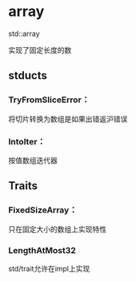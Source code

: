 # array

std::array

实现了固定长度的数

## stducts

### TryFromSliceError：

 将切片转换为数组是如果出错返沪错误

### Intolter：

按值数组迭代器

## Traits

### FixedSizeArray： 

只在固定大小的数组上实现特性

### LengthAtMost32

std/trait允许在impl上实现